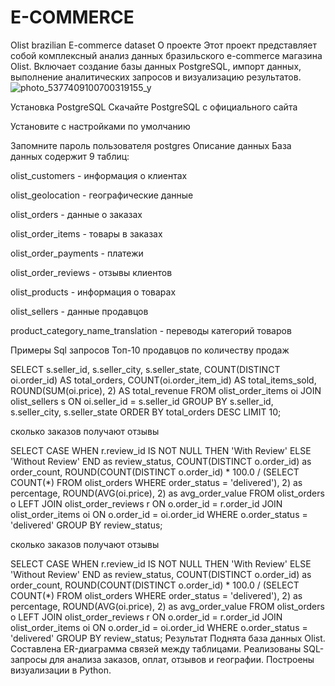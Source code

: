 # E-COMMERCE
Olist brazilian E-commerce dataset
 О проекте
Этот проект представляет собой комплексный анализ данных бразильского e-commerce магазина Olist. Включает создание базы данных PostgreSQL, импорт данных, выполнение аналитических запросов и визуализацию результатов.
![photo_5377409100700319155_y](https://github.com/user-attachments/assets/cfa6fcb5-10ac-409b-b5aa-c53d6d6a814e)

Установка PostgreSQL
Скачайте PostgreSQL с официального сайта

Установите с настройками по умолчанию

Запомните пароль пользователя postgres 
Описание данных
База данных содержит 9 таблиц:

olist_customers - информация о клиентах

olist_geolocation - географические данные

olist_orders - данные о заказах

olist_order_items - товары в заказах

olist_order_payments - платежи

olist_order_reviews - отзывы клиентов

olist_products - информация о товарах

olist_sellers - данные продавцов

product_category_name_translation - переводы категорий товаров

Примеры Sql запросов
Топ-10 продавцов по количеству продаж

SELECT 
    s.seller_id, 
    s.seller_city, 
    s.seller_state,
    COUNT(DISTINCT oi.order_id) AS total_orders,
    COUNT(oi.order_item_id) AS total_items_sold,
    ROUND(SUM(oi.price), 2) AS total_revenue
FROM olist_order_items oi
JOIN olist_sellers s ON oi.seller_id = s.seller_id
GROUP BY s.seller_id, s.seller_city, s.seller_state
ORDER BY total_orders DESC
LIMIT 10;

сколько заказов получают отзывы

SELECT 
    CASE 
        WHEN r.review_id IS NOT NULL THEN 'With Review'
        ELSE 'Without Review'
    END as review_status,
    COUNT(DISTINCT o.order_id) as order_count,
    ROUND(COUNT(DISTINCT o.order_id) * 100.0 / (SELECT COUNT(*) FROM olist_orders WHERE order_status = 'delivered'), 2) as percentage,
    ROUND(AVG(oi.price), 2) as avg_order_value
FROM olist_orders o
LEFT JOIN olist_order_reviews r ON o.order_id = r.order_id
JOIN olist_order_items oi ON o.order_id = oi.order_id
WHERE o.order_status = 'delivered'
GROUP BY review_status;

сколько заказов получают отзывы

SELECT 
    CASE 
        WHEN r.review_id IS NOT NULL THEN 'With Review'
        ELSE 'Without Review'
    END as review_status,
    COUNT(DISTINCT o.order_id) as order_count,
    ROUND(COUNT(DISTINCT o.order_id) * 100.0 / (SELECT COUNT(*) FROM olist_orders WHERE order_status = 'delivered'), 2) as percentage,
    ROUND(AVG(oi.price), 2) as avg_order_value
FROM olist_orders o
LEFT JOIN olist_order_reviews r ON o.order_id = r.order_id
JOIN olist_order_items oi ON o.order_id = oi.order_id
WHERE o.order_status = 'delivered'
GROUP BY review_status;
Результат
Поднята база данных Olist.
Составлена ER-диаграмма связей между таблицами.
Реализованы SQL-запросы для анализа заказов, оплат, отзывов и географии.
Построены визуализации в Python.

